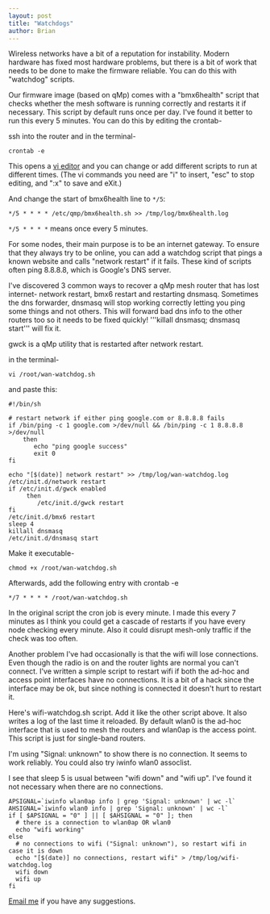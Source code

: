 ```yaml
---
layout: post
title: "Watchdogs"
author: Brian
---
```


Wireless networks have a bit of a reputation for instability. Modern hardware has fixed most hardware problems, but there is a bit of work that needs to be done to make the firmware reliable. You can do this with "watchdog" scripts.

Our firmware image (based on qMp) comes with a "bmx6health" script that checks whether the mesh software is running correctly and restarts it if necessary. This script by default runs once per day. I've found it better to run this every 5 minutes. You can do this by editing the crontab-

ssh into the router and in the terminal-

```
crontab -e
```

This opens a [vi editor](http://www.lagmonster.org/docs/vi.html) and you can change or add different scripts to run at different times. (The vi commands you need are "i" to insert, "esc" to stop editing, and ":x" to save and eXit.)

And change the start of bmx6health line to `*/5`:

```
*/5 * * * * /etc/qmp/bmx6health.sh >> /tmp/log/bmx6health.log
```

`*/5 * * * *` means once every 5 minutes.

For some nodes, their main purpose is to be an internet gateway. To ensure that they always try to be online, you can add a watchdog script that pings a known website and calls "network restart" if it fails. These kind of scripts often ping 8.8.8.8, which is Google's DNS server.

I've discovered 3 common ways to recover a qMp mesh router that has lost internet- network restart, bmx6 restart and restarting dnsmasq. Sometimes the dns forwarder, dnsmasq will stop working correctly letting you ping some things and not others. This will forward bad dns info to the other routers too so it needs to be fixed quickly! '''killall dnsmasq; dnsmasq start''' will fix it.

gwck is a qMp utility that is restarted after network restart.

in the terminal-

```
vi /root/wan-watchdog.sh
```

and paste this:

```
#!/bin/sh

# restart network if either ping google.com or 8.8.8.8 fails
if /bin/ping -c 1 google.com >/dev/null && /bin/ping -c 1 8.8.8.8 >/dev/null
    then
       echo "ping google success"
       exit 0
fi

echo "[$(date)] network restart" >> /tmp/log/wan-watchdog.log
/etc/init.d/network restart
if /etc/init.d/gwck enabled
     then
        /etc/init.d/gwck restart
fi
/etc/init.d/bmx6 restart
sleep 4
killall dnsmasq
/etc/init.d/dnsmasq start
```

Make it executable- 

```
chmod +x /root/wan-watchdog.sh
```

Afterwards, add the following entry with crontab -e

```
*/7 * * * * /root/wan-watchdog.sh
```

In the original script the cron job is every minute. I made this every 7 minutes as I think you could get a cascade of restarts if you have every node checking every minute. Also it could disrupt mesh-only traffic if the check was too often.

Another problem I've had occasionally is that the wifi will lose connections. Even though the radio is on and the router lights are normal you can't connect. I've written a simple script to restart wifi if both the ad-hoc and access point interfaces have no connections. It is a bit of a hack since the interface may be ok, but since nothing is connected it doesn't hurt to restart it.

Here's wifi-watchdog.sh script. Add it like the other script above. It also writes a log of the last time it reloaded. By default wlan0 is the ad-hoc interface that is used to mesh the routers and wlan0ap is the access point. This script is just for single-band routers. 

I'm using "Signal: unknown" to show there is no connection. It seems to work reliably. You could also try iwinfo wlan0 assoclist.

I see that sleep 5 is usual between "wifi down" and "wifi up". I've found it not necessary when there are no connections.

```
APSIGNAL=`iwinfo wlan0ap info | grep 'Signal: unknown' | wc -l`
AHSIGNAL=`iwinfo wlan0 info | grep 'Signal: unknown' | wc -l`
if [ $APSIGNAL = "0" ] || [ $AHSIGNAL = "0" ]; then
  # there is a connection to wlan0ap OR wlan0
  echo "wifi working"
else
  # no connections to wifi ("Signal: unknown"), so restart wifi in case it is down
  echo "[$(date)] no connections, restart wifi" > /tmp/log/wifi-watchdog.log
  wifi down
  wifi up
fi
```

[Email me](mailto:brian@nycmesh.net) if you have any suggestions.



